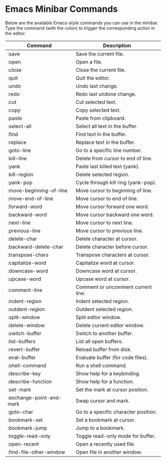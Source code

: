# Emacs Minibar Commands

Below are the available Emacs-style commands you can use in the minibar. Type the command (with the colon) to trigger the corresponding action in the editor.

| Command | Description |
|---------|-------------|
| :save | Save the current file. |
| :open | Open a file. |
| :close | Close the current file. |
| :quit | Quit the editor. |
| :undo | Undo last change. |
| :redo | Redo last undone change. |
| :cut | Cut selected text. |
| :copy | Copy selected text. |
| :paste | Paste from clipboard. |
| :select-all | Select all text in the buffer. |
| :find | Find text in the buffer. |
| :replace | Replace text in the buffer. |
| :goto-line | Go to a specific line number. |
| :kill-line | Delete from cursor to end of line. |
| :yank | Paste last killed text (yank). |
| :kill-region | Delete selected region. |
| :yank-pop | Cycle through kill ring (yank-pop). |
| :move-beginning-of-line | Move cursor to beginning of line. |
| :move-end-of-line | Move cursor to end of line. |
| :forward-word | Move cursor forward one word. |
| :backward-word | Move cursor backward one word. |
| :next-line | Move cursor to next line. |
| :previous-line | Move cursor to previous line. |
| :delete-char | Delete character at cursor. |
| :backward-delete-char | Delete character before cursor. |
| :transpose-chars | Transpose characters at cursor. |
| :capitalize-word | Capitalize word at cursor. |
| :downcase-word | Downcase word at cursor. |
| :upcase-word | Upcase word at cursor. |
| :comment-line | Comment or uncomment current line. |
| :indent-region | Indent selected region. |
| :outdent-region | Outdent selected region. |
| :split-window | Split editor window. |
| :delete-window | Delete current editor window. |
| :switch-buffer | Switch to another buffer. |
| :list-buffers | List all open buffers. |
| :revert-buffer | Reload buffer from disk. |
| :eval-buffer | Evaluate buffer (for code files). |
| :shell-command | Run a shell command. |
| :describe-key | Show help for a keybinding. |
| :describe-function | Show help for a function. |
| :set-mark | Set the mark at cursor position. |
| :exchange-point-and-mark | Swap cursor and mark. |
| :goto-char | Go to a specific character position. |
| :bookmark-set | Set a bookmark at cursor. |
| :bookmark-jump | Jump to a bookmark. |
| :toggle-read-only | Toggle read-only mode for buffer. |
| :open-recent | Open a recently used file. |
| :find-file-other-window | Open file in another window. | 